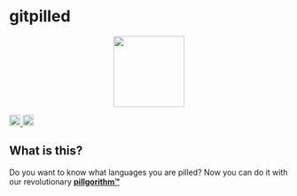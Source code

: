 # gitpilled 
<p align="center">
  <a href="https://gitpilled.vercel.app">
    <img src="https://github.com/Hacksore/gitpilled/assets/996134/e8e9af6e-d113-45a5-8522-172a85eb1873" height="128" />
  </a>
</p>

<a href="https://discord.gg/eXmeNkVjye" target="_parent">
<img alt="Discord" height=20 src="https://img.shields.io/discord/796594544980000808?style=&logo=discord&logoColor=white&label=%20&labelColor=%237389D8&color=%237389D8" />
</a>
<a href="https://twitter.com/gitpilled" target="_parent">
<img alt="Twitter" height=20 src="https://img.shields.io/twitter/follow/gitpilled?style=&logo=twitter&logoColor=white&label=@gitpilled&labelColor=%231DA1F2&color=%231DA1F2" />
</a>

## What is this?
Do you want to know what languages you are pilled? Now you can do it with our revolutionary [**pillgorithm™**](https://github.com/Hacksore/gitpilled/blob/main/src/utils/pillgorithm.ts)
